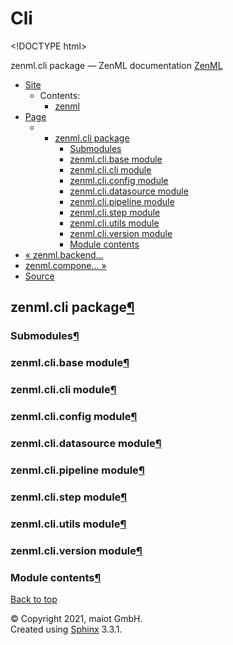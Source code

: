 # Cli

&lt;!DOCTYPE html&gt;

zenml.cli package — ZenML documentation [ZenML](https://github.com/maiot-io/zenml/tree/6be0fdee8f24521c23cd6da945592183a59e7693/docs/sphinx_docs/_build/html/index.html)

* [Site](https://github.com/maiot-io/zenml/tree/6be0fdee8f24521c23cd6da945592183a59e7693/docs/sphinx_docs/_build/html/index.html)
  * Contents:
    * [zenml](https://github.com/maiot-io/zenml/tree/6be0fdee8f24521c23cd6da945592183a59e7693/docs/sphinx_docs/_build/html/modules.html)
* [Page](zenml.cli.md)
  * * [zenml.cli package](zenml.cli.md)
      * [Submodules](zenml.cli.md#submodules)
      * [zenml.cli.base module](zenml.cli.md#zenml-cli-base-module)
      * [zenml.cli.cli module](zenml.cli.md#zenml-cli-cli-module)
      * [zenml.cli.config module](zenml.cli.md#zenml-cli-config-module)
      * [zenml.cli.datasource module](zenml.cli.md#zenml-cli-datasource-module)
      * [zenml.cli.pipeline module](zenml.cli.md#zenml-cli-pipeline-module)
      * [zenml.cli.step module](zenml.cli.md#zenml-cli-step-module)
      * [zenml.cli.utils module](zenml.cli.md#zenml-cli-utils-module)
      * [zenml.cli.version module](zenml.cli.md#zenml-cli-version-module)
      * [Module contents](zenml.cli.md#module-contents)
* [ « zenml.backend...](zenml.backends/zenml.backends.training.md)
* [ zenml.compone... »](https://github.com/maiot-io/zenml/tree/9364033c28407daa92b5af7bd7a9d27cf3255a5a/docs/book/api-reference/zenml/zenml.components)
* [Source](https://github.com/maiot-io/zenml/tree/6be0fdee8f24521c23cd6da945592183a59e7693/docs/sphinx_docs/_build/html/_sources/zenml.cli.rst.txt)

## zenml.cli package[¶](zenml.cli.md#zenml-cli-package)

### Submodules[¶](zenml.cli.md#submodules)

### zenml.cli.base module[¶](zenml.cli.md#zenml-cli-base-module)

### zenml.cli.cli module[¶](zenml.cli.md#zenml-cli-cli-module)

### zenml.cli.config module[¶](zenml.cli.md#zenml-cli-config-module)

### zenml.cli.datasource module[¶](zenml.cli.md#zenml-cli-datasource-module)

### zenml.cli.pipeline module[¶](zenml.cli.md#zenml-cli-pipeline-module)

### zenml.cli.step module[¶](zenml.cli.md#zenml-cli-step-module)

### zenml.cli.utils module[¶](zenml.cli.md#zenml-cli-utils-module)

### zenml.cli.version module[¶](zenml.cli.md#zenml-cli-version-module)

### Module contents[¶](zenml.cli.md#module-contents)

[Back to top](zenml.cli.md)

© Copyright 2021, maiot GmbH.  
Created using [Sphinx](http://sphinx-doc.org/) 3.3.1.

